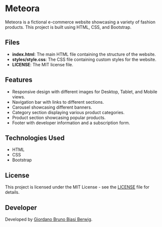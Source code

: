 # Meteora

Meteora is a fictional e-commerce website showcasing a variety of fashion products. This project is built using HTML, CSS, and Bootstrap.

## Files

- **index.html**: The main HTML file containing the structure of the website.
- **styles/style.css**: The CSS file containing custom styles for the website.
- **LICENSE**: The MIT license file.

## Features

- Responsive design with different images for Desktop, Tablet, and Mobile views.
- Navigation bar with links to different sections.
- Carousel showcasing different banners.
- Category section displaying various product categories.
- Product section showcasing popular products.
- Footer with developer information and a subscription form.

## Technologies Used

- HTML
- CSS
- Bootstrap

## License

This project is licensed under the MIT License - see the [LICENSE](LICENSE) file for details.

## Developer

Developed by [Giordano Bruno Biasi Berwig](https://github.com/ggkooo).